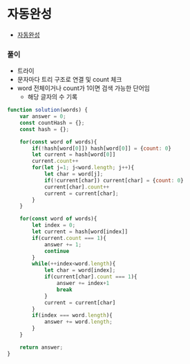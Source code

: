 # 자동완성
 - [자동완성](https://programmers.co.kr/learn/courses/30/lessons/17685)


### 풀이
  - 트라이
  - 문자마다 트리 구조로 연결 및 count 체크
  - word 전체이거나 count가 1이면 검색 가능한 단어임
    - 해당 글자의 수 기록



  ```javascript
  function solution(words) {
      var answer = 0;
      const countHash = {};
      const hash = {};

      for(const word of words){
          if(!hash[word[0]]) hash[word[0]] = {count: 0}
          let current = hash[word[0]]
          current.count++
          for(let j=1; j<word.length; j++){
              let char = word[j];
              if(!current[char]) current[char] = {count: 0}
              current[char].count++
              current = current[char];
          }
      }

      for(const word of words){
          let index = 0;
          let current = hash[word[index]]
          if(current.count === 1){
              answer += 1;
              continue
          }
          while(++index<word.length){
              let char = word[index];
              if(current[char].count === 1){
                  answer += index+1
                  break
              }
              current = current[char]
          }
          if(index === word.length){
              answer += word.length;
          }
      }

      return answer;
  }
  ```